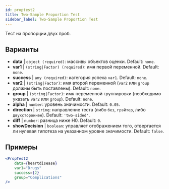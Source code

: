 ```yaml
---
id: proptest2
title: Two-Sample Proportion Test
sidebar_label: Two-Sample Proportion Test
---
```


Тест на пропорции двух проб.

## Варианты

* __data__ | `object (required)`: массивы объектов оценки. Default: `none`.
* __var1__ | `(string|Factor) (required)`: имя первой переменной. Default: `none`.
* __success__ | `any (required)`: категория успеха `var1`. Default: `none`.
* __var2__ | `(string|Factor)`: имя второй переменной (`var2` или `group` должны быть поставлены). Default: `none`.
* __group__ | `(string|Factor)`: имя переменной группировки (необходимо указать `var2` или `group`). Default: `none`.
* __alpha__ | `number`: уровень значимости. Default: `0.05`.
* __direction__ | `string`: направление теста (либо `без`, `грэйтер`, либо `двухстороннее`). Default: `'two-sided'`.
* __diff__ | `number`: разница ниже H0. Default: `0`.
* __showDecision__ | `boolean`: управляет отображением того, отвергается ли нулевая гипотеза на указанном уровне значимости. Default: `false`.


## Примеры

```jsx live
<PropTest2
    data={heartdisease} 
    var1="Drugs"
    success={2}
    group="Complications"
/>
```
